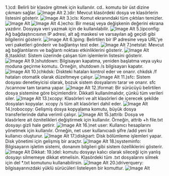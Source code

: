 1.)cd: Belirli bir klasöre gitmek için kullanılır. cd.. komutu bir üst dizine çıkmanı sağlar.
![Image Alt](https://github.com/Yusuf-Cirak07/Temel-Windows-Komutlar-/blob/663e3cb466b9e62e7d2936f74e8d1e3c1edf6497/attrib.png)
2.)dir: Mevcut klasördeki dosya ve klasörlerin listesini gösterir. 
![Image Alt](https://github.com/Yusuf-Cirak07/Temel-Windows-Komutlar-/blob/da2f1e5ef6d4550c67890cb3f041ae02cc3c6729/dir.png)
3.)cls: Komut ekranındaki tüm çıktıları temizler. 
![Image Alt](https://github.com/Yusuf-Cirak07/Temel-Windows-Komutlar-/blob/da2f1e5ef6d4550c67890cb3f041ae02cc3c6729/cls%20%C3%B6ncesi.png)
![Image Alt](https://github.com/Yusuf-Cirak07/Temel-Windows-Komutlar-/blob/da2f1e5ef6d4550c67890cb3f041ae02cc3c6729/cls%20sonras%C4%B1.png)
4.)echo: Bir mesaj veya değişkenin değerini ekrana yazdırır. Dosyaya veri yazmak için de kullanılabilir. 
![Image Alt](https://github.com/Yusuf-Cirak07/Temel-Windows-Komutlar-/blob/da2f1e5ef6d4550c67890cb3f041ae02cc3c6729/echo.png)
5.)ipconfig: Ağ bağdaştırıcısının IP adresi, alt ağ maskesi ve varsayılan ağ geçidi gibi bilgilerini gösterir. 
![Image Alt](https://github.com/Yusuf-Cirak07/Temel-Windows-Komutlar-/blob/da2f1e5ef6d4550c67890cb3f041ae02cc3c6729/ipconfig.png)
6.)ping: Belirtilen bir IP adresine veya URL'ye veri paketleri gönderir ve bağlantıyı test eder. 
![Image Alt](https://github.com/Yusuf-Cirak07/Temel-Windows-Komutlar-/blob/da2f1e5ef6d4550c67890cb3f041ae02cc3c6729/ping.png)
7.)netstat: Mevcut ağ bağlantılarını ve bağlantı noktası etkinliklerini gösterir. 
![Image Alt](https://github.com/Yusuf-Cirak07/Temel-Windows-Komutlar-/blob/da2f1e5ef6d4550c67890cb3f041ae02cc3c6729/netstat.png)
8.)tasklist: Sistem üzerinde çalışan tüm işlemlerin listesini gösterir. 
![Image Alt](https://github.com/Yusuf-Cirak07/Temel-Windows-Komutlar-/blob/da2f1e5ef6d4550c67890cb3f041ae02cc3c6729/tasklist.png)
9.)shutdown: Bilgisayarı kapatma, yeniden başlatma veya uyku moduna geçirme komutu. Örneğin, shutdown /s bilgisayarı kapatır.  
![Image Alt](https://github.com/Yusuf-Cirak07/Temel-Windows-Komutlar-/blob/da2f1e5ef6d4550c67890cb3f041ae02cc3c6729/shotdown.png)
10.)chkdsk: Diskteki hataları kontrol eder ve onarır. chkdsk /f hataları otomatik olarak düzeltmeye çalışır. 
![Image Alt](https://github.com/Yusuf-Cirak07/Temel-Windows-Komutlar-/blob/da2f1e5ef6d4550c67890cb3f041ae02cc3c6729/chkdsk.png)
11.)sfc: Sistem dosyası denetleyicisi olarak, bozuk sistem dosyalarını tarar ve onarır. sfc /scannow tam tarama yapar. 
![Image Alt](https://github.com/Yusuf-Cirak07/Temel-Windows-Komutlar-/blob/da2f1e5ef6d4550c67890cb3f041ae02cc3c6729/sfc.png)
12.)format: Bir sürücüyü belirtilen dosya sistemine göre biçimlendirir. Dikkatli kullanılmalıdır, çünkü tüm verileri siler. 
![Image Alt](https://github.com/Yusuf-Cirak07/Temel-Windows-Komutlar-/blob/da2f1e5ef6d4550c67890cb3f041ae02cc3c6729/format.png)
13.)xcopy: Klasörleri ve alt klasörleri de içerecek şekilde dosyaları kopyalar. xcopy /s tüm alt klasörleri dahil eder. 
![Image Alt](https://github.com/Yusuf-Cirak07/Temel-Windows-Komutlar-/blob/da2f1e5ef6d4550c67890cb3f041ae02cc3c6729/xcopy.png)
14.)robocopy: Gelişmiş dosya kopyalama komutu, büyük dosya transferlerinde daha verimli çalışır. 
![Image Alt](https://github.com/Yusuf-Cirak07/Temel-Windows-Komutlar-/blob/da2f1e5ef6d4550c67890cb3f041ae02cc3c6729/robocopy.png)
15.)attrib: Dosya ve klasörlere ait öznitelikleri değiştirmek için kullanılır. Örneğin, attrib +h file.txt dosyayı gizli hale getirir. 
![Image Alt](https://github.com/Yusuf-Cirak07/Temel-Windows-Komutlar-/blob/da2f1e5ef6d4550c67890cb3f041ae02cc3c6729/attrib.png)
16.)net user: Kullanıcı hesaplarını yönetmek için kullanılır. Örneğin, net user kullanıcıadı şifre /add yeni bir kullanıcı oluşturur. 
![Image Alt](https://github.com/Yusuf-Cirak07/Temel-Windows-Komutlar-/blob/da2f1e5ef6d4550c67890cb3f041ae02cc3c6729/net%20user.png)
17.)diskpart: Disk bölümleme işlemleri yapar. Disk yönetimi için gelişmiş bir araçtır. 
![Image Alt](https://github.com/Yusuf-Cirak07/Temel-Windows-Komutlar-/blob/da2f1e5ef6d4550c67890cb3f041ae02cc3c6729/disk%20part.png)
18.)systeminfo: Bilgisayarın işletim sistemi, donanım bilgileri gibi sistem özelliklerini gösterir. 
![Image Alt](https://github.com/Yusuf-Cirak07/Temel-Windows-Komutlar-/blob/da2f1e5ef6d4550c67890cb3f041ae02cc3c6729/systeminfo.png)
Dikkat:
19.)del: komutu dosyayı kalıcı olarak sileceği için yanlış dosyayı silmemeye dikkat etmelisin. Klasördeki tüm .txt dosyalarını silmek için del *.txt komutunu kullanabilirsin.
![Image Alt](https://github.com/Yusuf-Cirak07/Temel-Windows-Komutlar-/blob/da2f1e5ef6d4550c67890cb3f041ae02cc3c6729/del.png)
20.)driverquery: bilgisayarınızdaki yüklü sürücüleri listeleyen bir komuttur.
![Image Alt](https://github.com/Yusuf-Cirak07/Temel-Windows-Komutlar-/blob/da2f1e5ef6d4550c67890cb3f041ae02cc3c6729/driverquery.png)
